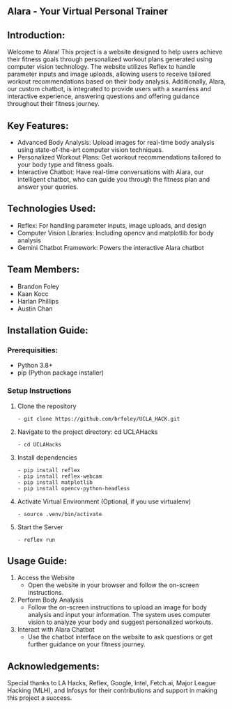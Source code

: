 ## Alara - Your Virtual Personal Trainer

## Introduction:
Welcome to Alara! This project is a website designed to help users achieve their fitness goals through personalized workout plans generated using computer vision technology. The website utilizes Reflex to handle parameter inputs and image uploads, allowing users to receive tailored workout recommendations based on their body analysis. Additionally, Alara, our custom chatbot, is integrated to provide users with a seamless and interactive experience, answering questions and offering guidance throughout their fitness journey.

## Key Features:
- Advanced Body Analysis: Upload images for real-time body analysis using state-of-the-art computer vision techniques.
- Personalized Workout Plans: Get workout recommendations tailored to your body type and fitness goals.
- Interactive Chatbot: Have real-time conversations with Alara, our intelligent chatbot, who can guide you through the fitness plan and answer your queries.

## Technologies Used:
- Reflex: For handling parameter inputs, image uploads, and design
- Computer Vision Libraries: Including opencv and matplotlib for body analysis
- Gemini Chatbot Framework: Powers the interactive Alara chatbot

## Team Members:
- Brandon Foley
- Kaan Kocc
- Harlan Phillips
- Austin Chan

## Installation Guide:
### Prerequisities:
- Python 3.8+
- pip (Python package installer)
### Setup Instructions
1. Clone the repository
   ```
   - git clone https://github.com/brfoley/UCLA_HACK.git
   ```
3. Navigate to the project directory: cd UCLAHacks
   ```
   - cd UCLAHacks
   ```
3. Install dependencies
   ```
   - pip install reflex
   - pip install reflex-webcam
   - pip install matplotlib
   - pip install opencv-python-headless
   ```
5. Activate Virtual Environment (Optional, if you use virtualenv)
   ```
   - source .venv/bin/activate
   ```
7. Start the Server
   ```
   - reflex run
   ```
## Usage Guide:
1. Access the Website
   - Open the website in your browser and follow the on-screen instructions.
2. Perform Body Analysis
   - Follow the on-screen instructions to upload an image for body analysis and input your information. The system uses computer vision to analyze your body and suggest personalized workouts. 
3. Interact with Alara Chatbot
   - Use the chatbot interface on the website to ask questions or get further guidance on your fitness journey.

## Acknowledgements:
Special thanks to LA Hacks, Reflex, Google, Intel, Fetch.ai, Major League Hacking (MLH), and Infosys for their contributions and support in making this project a success.
